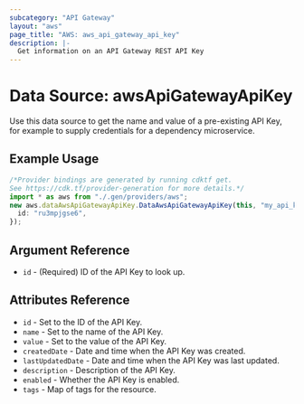 ```yaml
---
subcategory: "API Gateway"
layout: "aws"
page_title: "AWS: aws_api_gateway_api_key"
description: |-
  Get information on an API Gateway REST API Key
---
```


# Data Source: awsApiGatewayApiKey

Use this data source to get the name and value of a pre-existing API Key, for
example to supply credentials for a dependency microservice.

## Example Usage

```typescript
/*Provider bindings are generated by running cdktf get.
See https://cdk.tf/provider-generation for more details.*/
import * as aws from "./.gen/providers/aws";
new aws.dataAwsApiGatewayApiKey.DataAwsApiGatewayApiKey(this, "my_api_key", {
  id: "ru3mpjgse6",
});

```

## Argument Reference

* `id` - (Required) ID of the API Key to look up.

## Attributes Reference

* `id` - Set to the ID of the API Key.
* `name` - Set to the name of the API Key.
* `value` - Set to the value of the API Key.
* `createdDate` - Date and time when the API Key was created.
* `lastUpdatedDate` - Date and time when the API Key was last updated.
* `description` - Description of the API Key.
* `enabled` - Whether the API Key is enabled.
* `tags` - Map of tags for the resource.
